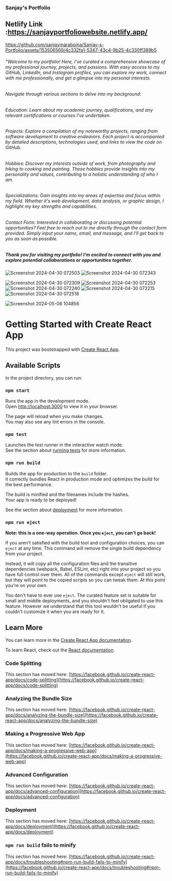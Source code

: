 ### Sanjay's Portfolio

## Netlify Link :https://sanjayportfoliowebsite.netlify.app/


https://github.com/sanjaymaraboina/Sanjay-s-Portfolio/assets/153506569/4c332fa1-5347-43c4-9b25-4c330ff389b5

###### "Welcome to my portfolio! Here, I've curated a comprehensive showcase of my professional journey, projects, and passions. With easy access to my GitHub, LinkedIn, and Instagram profiles, you can explore my work, connect with me professionally, and get a glimpse into my personal interests.

###### Navigate through various sections to delve into my background:

###### Education: Learn about my academic journey, qualifications, and any relevant certifications or courses I've undertaken.
###### Projects: Explore a compilation of my noteworthy projects, ranging from software development to creative endeavors. Each project is accompanied by detailed descriptions, technologies used, and links to view the code on GitHub.
###### Hobbies: Discover my interests outside of work, from photography and hiking to cooking and painting. These hobbies provide insights into my personality and values, contributing to a holistic understanding of who I am.
###### Specializations: Gain insights into my areas of expertise and focus within my field. Whether it's web development, data analysis, or graphic design, I highlight my key strengths and capabilities.
###### Contact Form: Interested in collaborating or discussing potential opportunities? Feel free to reach out to me directly through the contact form provided. Simply input your name, email, and message, and I'll get back to you as soon as possible.
##### Thank you for visiting my portfolio! I'm excited to connect with you and explore potential collaborations or opportunities together.


![Screenshot 2024-04-30 072503](https://github.com/sanjaymaraboina/Sanjay-s-Portfolio/assets/153506569/a1a10382-d289-4765-b895-c86281e590f0)  ![Screenshot 2024-04-30 072343](https://github.com/sanjaymaraboina/Sanjay-s-Portfolio/assets/153506569/175165ba-f702-489f-a75d-ac796fd968c4)

![Screenshot 2024-04-30 072309](https://github.com/sanjaymaraboina/Sanjay-s-Portfolio/assets/153506569/3f35aaf8-6ee7-4773-b32b-790a79a23087)
![Screenshot 2024-04-30 072253](https://github.com/sanjaymaraboina/Sanjay-s-Portfolio/assets/153506569/2179531c-1bd0-42f1-8c35-8fe5002eeadd)
![Screenshot 2024-04-30 072240](https://github.com/sanjaymaraboina/Sanjay-s-Portfolio/assets/153506569/e4a03c34-ac9b-48fe-80fe-063858ebb11e)
![Screenshot 2024-04-30 072215](https://github.com/sanjaymaraboina/Sanjay-s-Portfolio/assets/153506569/31eb91c5-a96d-47e4-806a-09d1c8dbfa66)
![Screenshot 2024-04-30 072518](https://github.com/sanjaymaraboina/Sanjay-s-Portfolio/assets/153506569/0487b95e-792a-401e-88fe-b0bbd39dc3bd)




![Screenshot 2024-05-08 104856](https://github.com/sanjaymaraboina/Sanjay-s-Portfolio/assets/153506569/bb38deae-62e9-4c2e-a096-6421e08e44b6)

























# Getting Started with Create React App

This project was bootstrapped with [Create React App](https://github.com/facebook/create-react-app).

## Available Scripts

In the project directory, you can run:

### `npm start`

Runs the app in the development mode.\
Open [http://localhost:3000](http://localhost:3000) to view it in your browser.

The page will reload when you make changes.\
You may also see any lint errors in the console.

### `npm test`

Launches the test runner in the interactive watch mode.\
See the section about [running tests](https://facebook.github.io/create-react-app/docs/running-tests) for more information.

### `npm run build`

Builds the app for production to the `build` folder.\
It correctly bundles React in production mode and optimizes the build for the best performance.

The build is minified and the filenames include the hashes.\
Your app is ready to be deployed!

See the section about [deployment](https://facebook.github.io/create-react-app/docs/deployment) for more information.

### `npm run eject`

**Note: this is a one-way operation. Once you `eject`, you can't go back!**

If you aren't satisfied with the build tool and configuration choices, you can `eject` at any time. This command will remove the single build dependency from your project.

Instead, it will copy all the configuration files and the transitive dependencies (webpack, Babel, ESLint, etc) right into your project so you have full control over them. All of the commands except `eject` will still work, but they will point to the copied scripts so you can tweak them. At this point you're on your own.

You don't have to ever use `eject`. The curated feature set is suitable for small and middle deployments, and you shouldn't feel obligated to use this feature. However we understand that this tool wouldn't be useful if you couldn't customize it when you are ready for it.

## Learn More

You can learn more in the [Create React App documentation](https://facebook.github.io/create-react-app/docs/getting-started).

To learn React, check out the [React documentation](https://reactjs.org/).

### Code Splitting

This section has moved here: [https://facebook.github.io/create-react-app/docs/code-splitting](https://facebook.github.io/create-react-app/docs/code-splitting)

### Analyzing the Bundle Size

This section has moved here: [https://facebook.github.io/create-react-app/docs/analyzing-the-bundle-size](https://facebook.github.io/create-react-app/docs/analyzing-the-bundle-size)

### Making a Progressive Web App

This section has moved here: [https://facebook.github.io/create-react-app/docs/making-a-progressive-web-app](https://facebook.github.io/create-react-app/docs/making-a-progressive-web-app)

### Advanced Configuration

This section has moved here: [https://facebook.github.io/create-react-app/docs/advanced-configuration](https://facebook.github.io/create-react-app/docs/advanced-configuration)

### Deployment

This section has moved here: [https://facebook.github.io/create-react-app/docs/deployment](https://facebook.github.io/create-react-app/docs/deployment)

### `npm run build` fails to minify

This section has moved here: [https://facebook.github.io/create-react-app/docs/troubleshooting#npm-run-build-fails-to-minify](https://facebook.github.io/create-react-app/docs/troubleshooting#npm-run-build-fails-to-minify)
